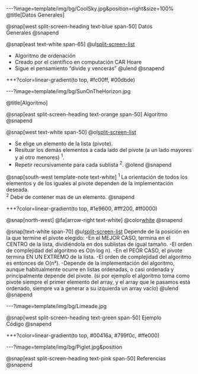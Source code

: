 ---?image=template/img/bg/CoolSky.jpg&position=right&size=100%
@title[Datos Generales]

@snap[west split-screen-heading text-blue span-50]
Datos<br>Generales
@snapend

@snap[east text-white span-65]
@ul[split-screen-list](false)
- Algoritmo de ordenación
- Creado por el científico en computación CAR Hoare
- Sigue el pensamiento “divide y vencerás”
@ulend
@snapend

+++?color=linear-gradient(to top, #fc00ff, #00dbde)

---?image=template/img/bg/SunOnTheHorizon.jpg

@title[Algoritmo]

@snap[east split-screen-heading text-orange span-50]
Algoritmo
@snapend 

@snap[west text-white span-50]
@ol[split-screen-list](false)
- Se elige un elemento de la lista (pivote).
- Resituar los demás elementos a cada lado del pivote (a un lado mayores y al otro menores) <sup>1</sup>.
- Repetir recursivamente para cada sublista <sup>2</sup>.
@olend
@snapend

@snap[south-west template-note text-white]
<sup>1</sup> La  orientación de todos los elementos y de los iguales al pivote dependen de la  implementación deseada.<br>
<sup>2</sup> Debe  de contener mas de un elemento.
@snapend

+++?color=linear-gradient(to top, #1e9600, #fff200, #ff0000)

@snap[north-west]
@fa[arrow-right text-white] @color[white](EFICIENCIA) 
@snapend

@snap[text-white span-70]
@ul[split-screen-list](false)
Depende de la posición en la que termine el pivote elegido:
-En el MEJOR CASO, termina en el CENTRO de la lista, dividiéndola en dos sublistas de igual tamaño. 
  -El orden de complejidad del algoritmo es O(n·log n).
-En el PEOR CASO, el pivote termina EN UN EXTREMO de la lista.
  -El orden de complejidad del algoritmo es entonces de O(n²). 
  -Depende de la implementación del algoritmo, aunque habitualmente ocurre en listas ordenadas, o casi ordenada y principalmente depende del pivote. (si por ejemplo el algoritmo  toma como pivote siempre el primer elemento del array, y el array que le pasamos está ordenado, siempre va a generar a su izquierda un array vacío)
@ulend
@snapend

---?image=template/img/bg/Limeade.jpg

@snap[west split-screen-heading text-green span-50]
Ejemplo<br>Código
@snapend

+++?color=linear-gradient(to top, #00416a, #799f0c, #ffe000)

---?image=template/img/bg/Piglet.jpg&position

@snap[east split-screen-heading text-pink span-50]
Referencias
@snapend
